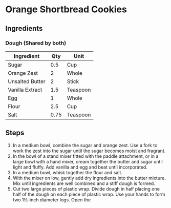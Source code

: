 # Orange Shortbread Cookies

## Ingredients

### Dough (Shared by both)

| Ingredient      | Qty  | Unit     |
| --------------- | ---- | -------- |
| Sugar           | 0.5  | Cup      |
| Orange Zest     | 2    | Whole    |
| Unsalted Butter | 2    | Stick    |
| Vanilla Extract | 1.5  | Teaspoon |
| Egg             | 1    | Whole    |
| Flour           | 2.5  | Cup      |
| Salt            | 0.75 | Teaspoon |

## Steps

1. In a medium bowl, combine the sugar and orange zest. Use a fork to work the zest into the sugar until the sugar becomes moist and fragrant.
2. In the bowl of a stand mixer fitted with the paddle attachment, or in a large bowl with a hand mixer, cream together the butter and sugar until light and fluffy. Add vanilla and egg and beat until incorporated.
3. In a medium bowl, whisk together the flour and salt.
4. With the mixer on low, gently add dry ingredients into the butter mixture. Mix until ingredients are well combined and a stiff dough is formed.
5. Cut two large pieces of plastic wrap. Divide dough in half placing one half of the dough on each piece of plastic wrap. Use your hands to form two 1½-inch diameter logs. Open the

